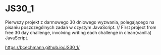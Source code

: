# JS30_1

Pierwszy projekt z darmowego 30 dniowego wyzwania, polegającego na pisaniu poszczególnych zadań w czystym JavaScript.
//
First project from free 30 day challenge, involving writing each challenge in clean(vanilla) JavaScript.

https://bcechmann.github.io/JS30_1/
